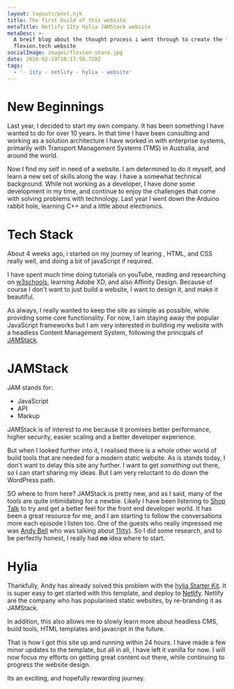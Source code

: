 ```yaml
---
layout: layouts/post.njk
title: The first build of this website
metaTitle: Netlify 11ty Hylia JAMStack website
metaDesc: >-
  A breif blog about the thought process i went through to create the first
  flexion.tech website
socialImage: images/flexion-share.jpg
date: 2020-02-19T10:17:58.728Z
tags:
  - '- 11ty - netlify - hylia - website'
---
```

New Beginnings
===========
Last year, I decided to start my own company. It has been something I have wanted to do for over 10 years. In that time I have been consulting and working as a solution architecture I have worked in with enterprise systems, primarily with Transport Management Systems (TMS) in Australia, and around the world. 

Now I find my self in need of a website. I am determined to do it myself, and learn a new set of skills along the way. I have a somewhat technical background. While not working as a developer, I have done some development in my time, and continue to enjoy the challenges that come with solving problems with technology. Last year I went down the Arduino rabbit hole, learning C++ and a little about electronics. 

# Tech Stack

About 4 weeks ago, i started on my journey of learing , HTML, and CSS really well, and doing a bit of javaScript if required.


I have spent much time doing tutorials on youTube, reading and researching on [w3schools](https://developer.mozilla.org/en-US/ "USE MDN instead!"), learning Adobe XD, and also Affinity Design. Because of course I don't want to just build a website, I want to design it, and make it beautiful.

As always, I really wanted to keep the site as simple as possible, while providing some core functionality. For now, I am staying away the popular JavaScript  frameworks  but I am very interested in building my website with a headless Content Management System, following the principals of [JAMStack](https://jamstack.org/). 

# JAMStack

JAM stands for:
- JavaScript
- API
- Markup
 
JAMStack is of interest to me because it promises better performance, higher security, easier scaling and a better developer experience.

But when I looked further into it, I realised there is a whole other world of build tools that are needed for a modern static website. As is stands today, I don't want to delay this site any further. I want to get *something* out there, so I can start sharing my ideas.  But I am very reluctant to do down the WordPress path.

SO where to from here? JAMStack is pretty new, and as I said, many of the tools are quite intimidating for a newbie.  Likely I have been listening to [Shop Talk](https://shoptalk.com/) to try and get a better feel for the front end developer world. It has been a great resource for me, and I am starting to follow the conversations more each episode I listen too. One of the guests who really impressed me was [Andy Bell](https://twitter.com/hankchizljaw) who was talking about [11(ty)](https://www.11ty.dev/). So I did some research, and to be perfectly honest, I really had **no** idea where to start.

# Hylia

Thankfully, Andy  has already solved this problem with the [hylia Starter Kit](https://hylia.website/). It is super easy to get started with this template, and deploy to [Netlify](https://www.netlify.com/). Netlify are the company who has popularised static websites, by re-branding it as JAMStack. 

In addition, this also allows me to slowly learn more about headless CMS, build tools, HTML templates and javacript in the future.

That is how I got this site up and running within 24 hours. I have made a few minor updates to the template, but all in all, I have left it vanilla for now. I will now focus my efforts on getting great content out there, while continuing to progress the website design.

Its an exciting, and hopefully rewarding journey.
